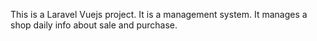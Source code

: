This is a Laravel Vuejs project. It is a management system. It manages a shop daily info about sale and purchase.
